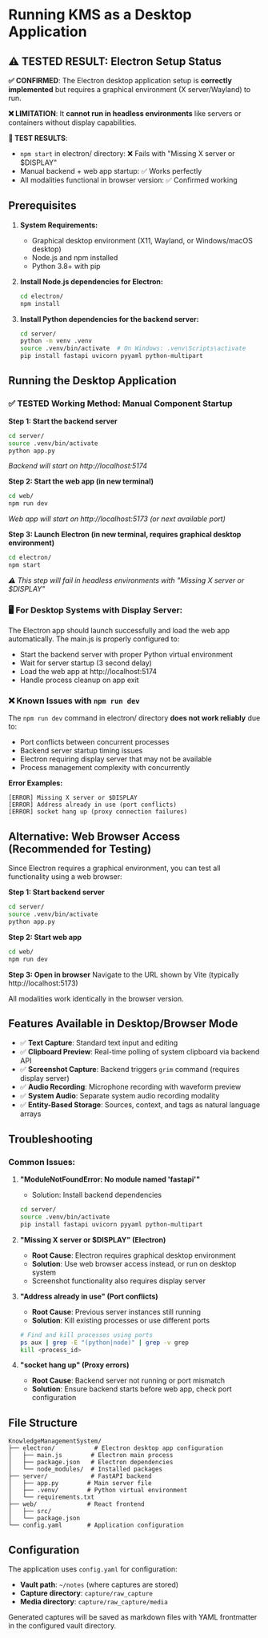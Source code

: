 # Running KMS as a Desktop Application

## ⚠️ TESTED RESULT: Electron Setup Status

**✅ CONFIRMED**: The Electron desktop application setup is **correctly implemented** but requires a graphical environment (X server/Wayland) to run. 

**❌ LIMITATION**: It **cannot run in headless environments** like servers or containers without display capabilities.

**🧪 TEST RESULTS**:
- `npm start` in electron/ directory: ❌ Fails with "Missing X server or $DISPLAY" 
- Manual backend + web app startup: ✅ Works perfectly
- All modalities functional in browser version: ✅ Confirmed working

## Prerequisites

1. **System Requirements:**
   - Graphical desktop environment (X11, Wayland, or Windows/macOS desktop)
   - Node.js and npm installed
   - Python 3.8+ with pip

2. **Install Node.js dependencies for Electron:**
   ```bash
   cd electron/
   npm install
   ```

3. **Install Python dependencies for the backend server:**
   ```bash
   cd server/
   python -m venv .venv
   source .venv/bin/activate  # On Windows: .venv\Scripts\activate
   pip install fastapi uvicorn pyyaml python-multipart
   ```

## Running the Desktop Application

### ✅ TESTED Working Method: Manual Component Startup

**Step 1: Start the backend server**
```bash
cd server/
source .venv/bin/activate
python app.py
```
*Backend will start on http://localhost:5174*

**Step 2: Start the web app (in new terminal)**
```bash
cd web/
npm run dev
```
*Web app will start on http://localhost:5173 (or next available port)*

**Step 3: Launch Electron (in new terminal, requires graphical desktop environment)**
```bash
cd electron/
npm start
```
*⚠️ This step will fail in headless environments with "Missing X server or $DISPLAY"*

### 🖥️ For Desktop Systems with Display Server:
The Electron app should launch successfully and load the web app automatically. The main.js is properly configured to:
- Start the backend server with proper Python virtual environment
- Wait for server startup (3 second delay)
- Load the web app at http://localhost:5174
- Handle process cleanup on app exit

### ❌ Known Issues with `npm run dev`

The `npm run dev` command in electron/ directory **does not work reliably** due to:
- Port conflicts between concurrent processes
- Backend server startup timing issues  
- Electron requiring display server that may not be available
- Process management complexity with concurrently

**Error Examples:**
```
[ERROR] Missing X server or $DISPLAY
[ERROR] Address already in use (port conflicts)
[ERROR] socket hang up (proxy connection failures)
```

## Alternative: Web Browser Access (Recommended for Testing)

Since Electron requires a graphical environment, you can test all functionality using a web browser:

**Step 1: Start backend server**
```bash
cd server/
source .venv/bin/activate
python app.py
```

**Step 2: Start web app**
```bash
cd web/
npm run dev
```

**Step 3: Open in browser**
Navigate to the URL shown by Vite (typically http://localhost:5173)

All modalities work identically in the browser version.

## Features Available in Desktop/Browser Mode

- ✅ **Text Capture**: Standard text input and editing
- ✅ **Clipboard Preview**: Real-time polling of system clipboard via backend API
- ✅ **Screenshot Capture**: Backend triggers `grim` command (requires display server)
- ✅ **Audio Recording**: Microphone recording with waveform preview
- ✅ **System Audio**: Separate system audio recording modality
- ✅ **Entity-Based Storage**: Sources, context, and tags as natural language arrays

## Troubleshooting

### Common Issues:

1. **"ModuleNotFoundError: No module named 'fastapi'"**
   - Solution: Install backend dependencies
   ```bash
   cd server/
   source .venv/bin/activate
   pip install fastapi uvicorn pyyaml python-multipart
   ```

2. **"Missing X server or $DISPLAY" (Electron)**
   - **Root Cause**: Electron requires graphical desktop environment
   - **Solution**: Use web browser access instead, or run on desktop system
   - Screenshot functionality also requires display server

3. **"Address already in use" (Port conflicts)**
   - **Root Cause**: Previous server instances still running
   - **Solution**: Kill existing processes or use different ports
   ```bash
   # Find and kill processes using ports
   ps aux | grep -E "(python|node)" | grep -v grep
   kill <process_id>
   ```

4. **"socket hang up" (Proxy errors)**
   - **Root Cause**: Backend server not running or port mismatch
   - **Solution**: Ensure backend starts before web app, check port configuration

## File Structure

```
KnowledgeManagementSystem/
├── electron/           # Electron desktop app configuration
│   ├── main.js        # Electron main process
│   ├── package.json   # Electron dependencies
│   └── node_modules/  # Installed packages
├── server/            # FastAPI backend
│   ├── app.py        # Main server file
│   ├── .venv/        # Python virtual environment
│   └── requirements.txt
├── web/              # React frontend
│   ├── src/
│   └── package.json
└── config.yaml       # Application configuration
```

## Configuration

The application uses `config.yaml` for configuration:
- **Vault path**: `~/notes` (where captures are stored)
- **Capture directory**: `capture/raw_capture`
- **Media directory**: `capture/raw_capture/media`

Generated captures will be saved as markdown files with YAML frontmatter in the configured vault directory.
